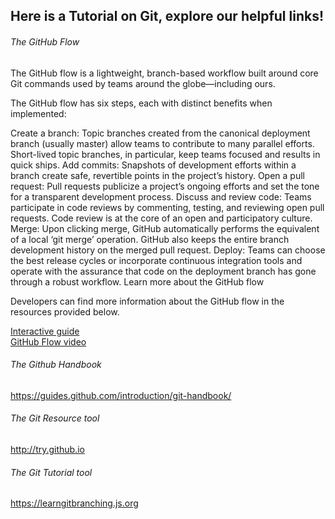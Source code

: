 ## Here is a Tutorial on Git, explore our helpful links!  

###### The GitHub Flow

The GitHub flow is a lightweight, branch-based workflow built around core Git commands used by teams around the globe—including ours.

The GitHub flow has six steps, each with distinct benefits when implemented:

Create a branch: Topic branches created from the canonical deployment branch (usually master) allow teams to contribute to many parallel efforts. Short-lived topic branches, in particular, keep teams focused and results in quick ships.
Add commits: Snapshots of development efforts within a branch create safe, revertible points in the project’s history.
Open a pull request: Pull requests publicize a project’s ongoing efforts and set the tone for a transparent development process.
Discuss and review code: Teams participate in code reviews by commenting, testing, and reviewing open pull requests. Code review is at the core of an open and participatory culture.
Merge: Upon clicking merge, GitHub automatically performs the equivalent of a local ‘git merge’ operation. GitHub also keeps the entire branch development history on the merged pull request.
Deploy: Teams can choose the best release cycles or incorporate continuous integration tools and operate with the assurance that code on the deployment branch has gone through a robust workflow.
Learn more about the GitHub flow

Developers can find more information about the GitHub flow in the resources provided below.

[Interactive guide](https://guides.github.com/introduction/flow/)  
[GitHub Flow video](https://www.youtube.com/watch?v=47E-jcuQz5c&index=1&list=PLg7s6cbtAD17Gw5u8644bgKhgRLiJXdX4)

###### The Github Handbook
https://guides.github.com/introduction/git-handbook/

###### The Git Resource tool
http://try.github.io

###### The Git Tutorial tool
https://learngitbranching.js.org

